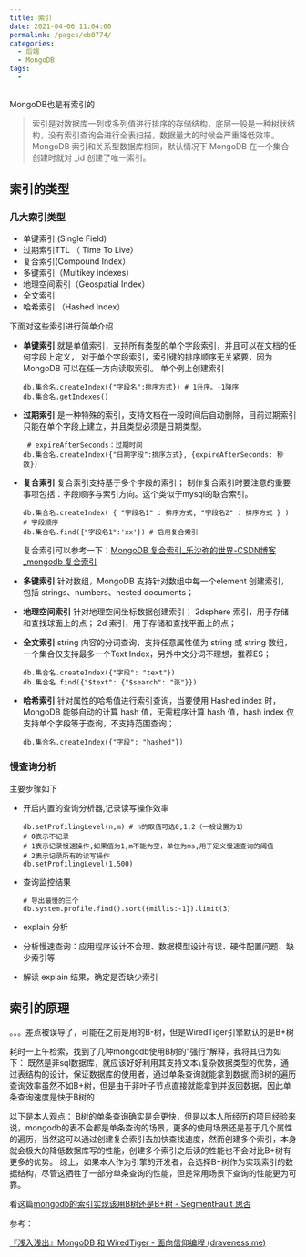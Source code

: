 ```yaml
---
title: 索引
date: 2021-04-06 11:04:00
permalink: /pages/eb0774/
categories:
  - 后端
  - MongoDB
tags:
  - 
---
```

MongoDB也是有索引的

> 索引是对数据库一列或多列值进行排序的存储结构，底层一般是一种树状结构，没有索引查询会进行全表扫描，数据量大的时候会严重降低效率。MongoDB 索引和关系型数据库相同，默认情况下 MongoDB 在一个集合创建时就对 _id 创建了唯一索引。

## 索引的类型

### 几大索引类型

- 单键索引 (Single Field)
- 过期索引TTL （ Time To Live）
- 复合索引(Compound Index）
- 多键索引（Multikey indexes）
- 地理空间索引（Geospatial Index）
- 全文索引
- 哈希索引 （Hashed Index）

下面对这些索引进行简单介绍

- **单键索引** 就是单值索引，支持所有类型的单个字段索引，并且可以在文档的任何字段上定义， 对于单个字段索引，索引键的排序顺序无关紧要，因为 MongoDB 可以在任一方向读取索引。 单个例上创建索引

  ```shell
  db.集合名.createIndex({"字段名":排序方式}) # 1升序。-1降序
  db.集合名.getIndexes()
  ```

- **过期索引** 是一种特殊的索引，支持文档在一段时间后自动删除，目前过期索引只能在单个字段上建立，并且类型必须是日期类型。

  ```shell
   # expireAfterSeconds：过期时间
  db.集合名.createIndex({"日期字段":排序方式}, {expireAfterSeconds: 秒数})
  ```

- **复合索引** 复合索引支持基于多个字段的索引； 制作复合索引时要注意的重要事项包括：字段顺序与索引方向。这个类似于mysql的联合索引。

  ```shell
  db.集合名.createIndex( { "字段名1" : 排序方式, "字段名2" : 排序方式 } )
  # 字段顺序
  db.集合名.find({"字段名1":'xx'}) # 启用复合索引
  ```

  复合索引可以参考一下：[MongoDB 复合索引_乐沙弥的世界-CSDN博客_mongodb 复合索引](https://blog.csdn.net/leshami/article/details/53542371)

- **多键索引** 针对数组，MongoDB 支持针对数组中每一个element 创建索引，包括 strings、numbers、nested documents；

- **地理空间索引** 针对地理空间坐标数据创建索引； 2dsphere 索引，用于存储和查找球面上的点； 2d 索引，用于存储和查找平面上的点；

- **全文索引** string 内容的分词查询，支持任意属性值为 string 或 string 数组，一个集合仅支持最多一个Text Index，另外中文分词不理想，推荐ES；

  ```shell
  db.集合名.createIndex({"字段": "text"})
  db.集合名.find({"$text": {"$search": "张"}})
  ```

- **哈希索引**   针对属性的哈希值进行索引查询，当要使用 Hashed index 时，MongoDB 能够自动的计算 hash 值，无需程序计算 hash 值，hash index 仅支持单个字段等于查询，不支持范围查询；

  ```shell
  db.集合名.createIndex({"字段": "hashed"})
  ```

### 慢查询分析

主要步骤如下

- 开启内置的查询分析器,记录读写操作效率

  ```shell
  db.setProfilingLevel(n,m) # n的取值可选0,1,2（一般设置为1）
  # 0表示不记录
  # 1表示记录慢速操作,如果值为1,m不能为空，单位为ms,用于定义慢速查询的阈值
  # 2表示记录所有的读写操作
  db.setProfilingLevel(1,500)
  ```

- 查询监控结果

  ```shell
  # 导出最慢的三个
  db.system.profile.find().sort({millis:-1}).limit(3)
  ```

- explain 分析

- 分析慢速查询：应用程序设计不合理、数据模型设计有误、硬件配置问题、缺少索引等

- 解读 explain 结果，确定是否缺少索引

## 索引的原理

。。。差点被误导了，可能在之前是用的B-树，但是WiredTiger引擎默认的是B+树

耗时一上午检索，找到了几种mongodb使用B树的"强行"解释，我将其归为如下：
既然是非sql数据库，就应该好好利用其支持文本\复杂数据类型的优势，通过表结构的设计，保证数据库的使用者，通过单条查询就能拿到数据,而B树的遍历查询效率虽然不如B+树，但是由于非叶子节点直接就能拿到并返回数据，因此单条查询速度是快于B树的

以下是本人观点：
B树的单条查询确实是会更快，但是以本人所经历的项目经验来说，mongodb的表不会都是单条查询的场景，更多的使用场景还是基于几个属性的遍历，当然这可以通过创建复合索引去加快查找速度，然而创建多个索引，本身就会极大的降低数据库写的性能，创建多个索引之后读的性能也不会对比B+树有更多的优势。
综上，如果本人作为引擎的开发者，会选择B+树作为实现索引的数据结构，尽管这牺牲了一部分单条查询的性能，但是常用场景下查询的性能更为可靠。

看这篇[mongodb的索引实现该用B树还是B+树 - SegmentFault 思否](https://segmentfault.com/a/1190000039183811)

参考：

[『浅入浅出』MongoDB 和 WiredTiger - 面向信仰编程 (draveness.me)](https://draveness.me/mongodb-wiredtiger/)

